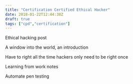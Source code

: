```yaml
---
title: "Certification Certified Ethical Hacker"
date: 2018-01-22T12:44:38Z
draft: true
tags: ["cpd","certification"]
---
```


Ethical hacking post

A window into the world, an introduction

Have to right all the time hackers only need to be right once

Learning from work notes

Automate pen testing 
